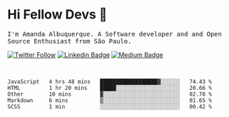 # Hi Fellow Devs :wave:
   
<p>
  <samp>
    I'm Amanda Albuquerque. A Software developer and and Open Source Enthusiast from São Paulo.
  </samp>

  
  [![Twitter Follow](https://img.shields.io/twitter/follow/alalbux?style=social)](https://www.twitter.com/alalbux)
  [![Linkedin Badge](https://img.shields.io/badge/-alalbux-blue?style=flat-square&logo=Linkedin&logoColor=white&link=https://www.linkedin.com/in/alalbux/)](https://www.linkedin.com/in/alalbux/)
  [![Medium Badge](https://img.shields.io/badge/-alalbux-black?style=flat-square&logo=Medium&logoColor=white&link=https://medium.com/@alalbux)](https://medium.com/@alalbux)
</p>

  <br/>
  

<!--START_SECTION:waka-->
```text
JavaScript   4 hrs 48 mins   ██████████████████▓░░░░░░   74.43 % 
HTML         1 hr 20 mins    █████░░░░░░░░░░░░░░░░░░░░   20.66 % 
Other        10 mins         ▓░░░░░░░░░░░░░░░░░░░░░░░░   02.78 % 
Markdown     6 mins          ▒░░░░░░░░░░░░░░░░░░░░░░░░   01.65 % 
SCSS         1 min           ░░░░░░░░░░░░░░░░░░░░░░░░░   00.42 % 
```
<!--END_SECTION:waka-->

